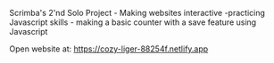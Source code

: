 Scrimba's 2'nd Solo Project - Making websites interactive
-practicing Javascript skills - making a basic counter with a save feature using Javascript

Open website at: https://cozy-liger-88254f.netlify.app